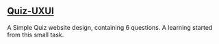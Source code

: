 
<a href="https://www.linkedin.com/posts/elango-kannan-bbaa3928b_uiuxdesign-workshopsuccess-innovation-activity-7289180570608095232-i65A?utm_source=share&utm_medium=member_desktop">Quiz-UXUI</a>
-
 A Simple Quiz website design, containing 6 questions. A learning started from this small task.